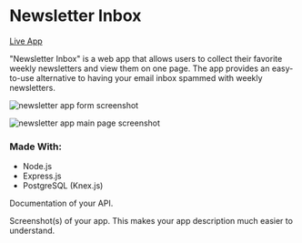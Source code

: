 <h1>Newsletter Inbox</h1>

<a href="https://ryan-newsletter-app.now.sh/">Live App</a>

<p>"Newsletter Inbox" is a web app that allows users to collect their favorite weekly newsletters
and view them on one page. The app provides an easy-to-use alternative to having your email inbox
spammed with weekly newsletters. </p>

![newsletter app form screenshot](./screenshots/newslettersapp.jpg "add newsletter form")

![newsletter app main page screenshot](./screenshots/newsletterapp2.jpg "newsletter list")

<h3>Made With:</h3>
<ul>
<li>Node.js</li>
<li>Express.js</li>
<li>PostgreSQL (Knex.js)</li>
</ul>
Documentation of your API.

Screenshot(s) of your app. This makes your app description much easier to understand.
